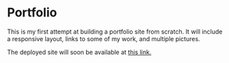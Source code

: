 # Portfolio

This is my first attempt at building a portfolio site from scratch. It will include a responsive layout, links to some of my work, and multiple pictures. 

The deployed site will soon be available at [this link.](https://mikeyrod22.github.io/the-man-the-myth-the-legend/index.html)
